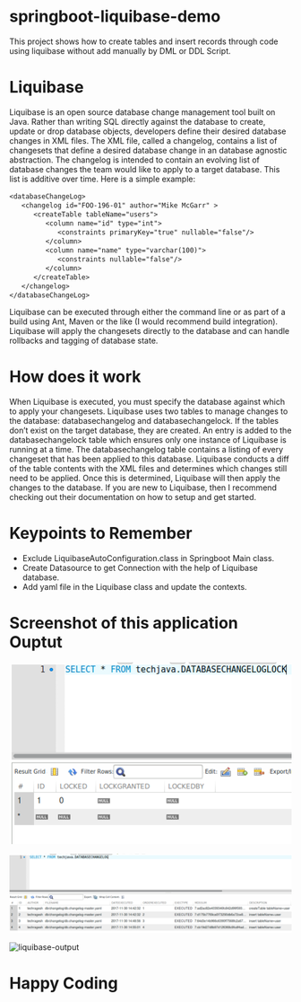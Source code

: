 # springboot-liquibase-demo
This project shows how to create tables and insert records through code using liquibase without add manually by DML or DDL Script.

# Liquibase #

Liquibase is an open source database change management tool built on Java.  Rather than writing SQL directly against the database to create, update or drop database objects, developers define their desired database changes in XML files.  The XML file, called a changelog, contains a list of changesets that define a desired database change in an database agnostic abstraction.  The changelog is intended to contain an evolving list of database changes the team would like to apply to a target database.  This list is additive over time.  Here is a simple example:
```
<databaseChangeLog>
   <changelog id="FOO-196-01" author="Mike McGarr" >
      <createTable tableName="users">
         <column name="id" type="int">
            <constraints primaryKey="true" nullable="false"/>
         </column>
         <column name="name" type="varchar(100)">
            <constraints nullable="false"/>
         </column>
      </createTable>
   </changelog>
</databaseChangeLog>
```
Liquibase can be executed through either the command line or as part of a build using Ant, Maven or the like (I would recommend build integration).  Liquibase will apply the changesets directly to the database and can handle rollbacks and tagging of database state.

# How does it work #
When Liquibase is executed, you must specify the database against which to apply your changesets.  Liquibase uses two tables to manage changes to the database: databasechangelog and databasechangelock.  If the tables don’t exist on the target database, they are created.  An entry is added to the databasechangelock table which ensures only one instance of Liquibase is running at a time.  The databasechangelog table contains a listing of every changeset that has been applied to this database.  Liquibase conducts a diff of the table contents with the XML files and determines which changes still need to be applied.  Once this is determined, Liquibase will then apply the changes to the database.  If you are new to Liquibase, then I recommend checking out their documentation on how to setup and get started.

# Keypoints to Remember #

* Exclude LiquibaseAutoConfiguration.class in Springboot Main class.
* Create Datasource to get Connection with the help of Liquibase database.
* Add yaml file in the Liquibase class and update the contexts.

# Screenshot of this application Ouptut #

![liquibase-dbchangelock](liquibase-dbchangelock.png)

![liquibase_databasechangelog](liquibase_databasechangelog.png)

![liquibase-output](liquibase-output.png)


# Happy Coding #
